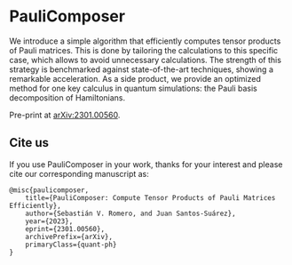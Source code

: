 # PauliComposer
We introduce a simple algorithm that efficiently computes tensor products of Pauli matrices. This is done by tailoring the calculations to this specific case, which allows to avoid unnecessary calculations. The strength of this strategy is benchmarked against state-of-the-art techniques, showing a remarkable acceleration. As a side product, we provide an optimized method for one key calculus in quantum simulations: the Pauli basis decomposition of Hamiltonians.

Pre-print at [arXiv:2301.00560](https://arxiv.org/abs/2301.00560).

## Cite us

If you use PauliComposer in your work, thanks for your interest and please cite our corresponding manuscript as:
```
@misc{paulicomposer,
    title={PauliComposer: Compute Tensor Products of Pauli Matrices Efficiently}, 
    author={Sebastián V. Romero, and Juan Santos-Suárez},
    year={2023},
    eprint={2301.00560},
    archivePrefix={arXiv},
    primaryClass={quant-ph}
}
```